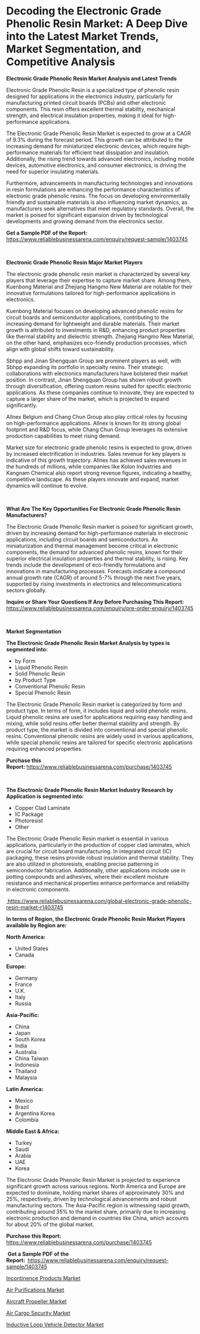 <p><h1>Decoding the Electronic Grade Phenolic Resin Market: A Deep Dive into the Latest Market Trends, Market Segmentation, and Competitive Analysis</h1></p><p><strong>Electronic Grade Phenolic Resin Market Analysis and Latest Trends</strong></p>
<p><p>Electronic Grade Phenolic Resin is a specialized type of phenolic resin designed for applications in the electronics industry, particularly for manufacturing printed circuit boards (PCBs) and other electronic components. This resin offers excellent thermal stability, mechanical strength, and electrical insulation properties, making it ideal for high-performance applications. </p><p>The Electronic Grade Phenolic Resin Market is expected to grow at a CAGR of 9.3% during the forecast period. This growth can be attributed to the increasing demand for miniaturized electronic devices, which require high-performance materials for efficient heat dissipation and insulation. Additionally, the rising trend towards advanced electronics, including mobile devices, automotive electronics, and consumer electronics, is driving the need for superior insulating materials.</p><p>Furthermore, advancements in manufacturing technologies and innovations in resin formulations are enhancing the performance characteristics of electronic grade phenolic resins. The focus on developing environmentally friendly and sustainable materials is also influencing market dynamics, as manufacturers seek alternatives that meet regulatory standards. Overall, the market is poised for significant expansion driven by technological developments and growing demand from the electronics sector.</p></p>
<p><strong>Get a Sample PDF of the Report:&nbsp;</strong> <a href="https://www.reliablebusinessarena.com/enquiry/request-sample/1403745?utm_campaign=1347&utm_medium=2&utm_source=Github&utm_content=ia&utm_term=23102024&utm_id=electronic-grade-phenolic-resin">https://www.reliablebusinessarena.com/enquiry/request-sample/1403745</a></p>
<p>&nbsp;</p>
<p><strong>Electronic Grade Phenolic Resin Major Market Players</strong></p>
<p><p>The electronic grade phenolic resin market is characterized by several key players that leverage their expertise to capture market share. Among them, Kuenbong Material and Zhejiang Hangmo New Material are notable for their innovative formulations tailored for high-performance applications in electronics.</p><p>Kuenbong Material focuses on developing advanced phenolic resins for circuit boards and semiconductor applications, contributing to the increasing demand for lightweight and durable materials. Their market growth is attributed to investments in R&D, enhancing product properties like thermal stability and dielectric strength. Zhejiang Hangmo New Material, on the other hand, emphasizes eco-friendly production processes, which align with global shifts toward sustainability.</p><p>Sbhpp and Jinan Shengquan Group are prominent players as well, with Sbhpp expanding its portfolio in specialty resins. Their strategic collaborations with electronics manufacturers have bolstered their market position. In contrast, Jinan Shengquan Group has shown robust growth through diversification, offering custom resins suited for specific electronic applications. As these companies continue to innovate, they are expected to capture a larger share of the market, which is projected to expand significantly.</p><p>Allnex Belgium and Chang Chun Group also play critical roles by focusing on high-performance applications. Allnex is known for its strong global footprint and R&D focus, while Chang Chun Group leverages its extensive production capabilities to meet rising demand.</p><p>Market size for electronic grade phenolic resins is expected to grow, driven by increased electrification in industries. Sales revenue for key players is indicative of this growth trajectory. Allnex has achieved sales revenues in the hundreds of millions, while companies like Kolon Industries and Kangnam Chemical also report strong revenue figures, indicating a healthy, competitive landscape. As these players innovate and expand, market dynamics will continue to evolve.</p></p>
<p>&nbsp;</p>
<p><strong>What Are The Key Opportunities For Electronic Grade Phenolic Resin Manufacturers?</strong></p>
<p><p>The Electronic Grade Phenolic Resin market is poised for significant growth, driven by increasing demand for high-performance materials in electronic applications, including circuit boards and semiconductors. As miniaturization and thermal management become critical in electronic components, the demand for advanced phenolic resins, known for their superior electrical insulation properties and thermal stability, is rising. Key trends include the development of eco-friendly formulations and innovations in manufacturing processes. Forecasts indicate a compound annual growth rate (CAGR) of around 5-7% through the next five years, supported by rising investments in electronics and telecommunications sectors globally.</p></p>
<p><strong>Inquire or Share Your Questions If Any Before Purchasing This Report:</strong> <a href="https://www.reliablebusinessarena.com/enquiry/pre-order-enquiry/1403745?utm_campaign=1347&utm_medium=2&utm_source=Github&utm_content=ia&utm_term=23102024&utm_id=electronic-grade-phenolic-resin">https://www.reliablebusinessarena.com/enquiry/pre-order-enquiry/1403745</a></p>
<p>&nbsp;</p>
<p><strong>Market Segmentation</strong></p>
<p><strong>The Electronic Grade Phenolic Resin Market Analysis by types is segmented into:</strong></p>
<p><ul><li>by Form</li><li>Liquid Phenolic Resin</li><li>Solid Phenolic Resin</li><li>by Product Type</li><li>Conventional Phenolic Resin</li><li>Special Phenolic Resin</li></ul></p>
<p><p>The Electronic Grade Phenolic Resin market is categorized by form and product type. In terms of form, it includes liquid and solid phenolic resins. Liquid phenolic resins are used for applications requiring easy handling and mixing, while solid resins offer better thermal stability and strength. By product type, the market is divided into conventional and special phenolic resins. Conventional phenolic resins are widely used in various applications, while special phenolic resins are tailored for specific electronic applications requiring enhanced properties.</p></p>
<p><strong>Purchase this Report:&nbsp;</strong><a href="https://www.reliablebusinessarena.com/purchase/1403745?utm_campaign=1347&utm_medium=2&utm_source=Github&utm_content=ia&utm_term=23102024&utm_id=electronic-grade-phenolic-resin">https://www.reliablebusinessarena.com/purchase/1403745</a></p>
<p>&nbsp;</p>
<p><strong>The Electronic Grade Phenolic Resin Market Industry Research by Application is segmented into:</strong></p>
<p><ul><li>Copper Clad Laminate</li><li>IC Package</li><li>Photoresist</li><li>Other</li></ul></p>
<p><p>The Electronic Grade Phenolic Resin market is essential in various applications, particularly in the production of copper clad laminates, which are crucial for circuit board manufacturing. In integrated circuit (IC) packaging, these resins provide robust insulation and thermal stability. They are also utilized in photoresists, enabling precise patterning in semiconductor fabrication. Additionally, other applications include use in potting compounds and adhesives, where their excellent moisture resistance and mechanical properties enhance performance and reliability in electronic components.</p></p>
<p><a href="https://www.reliablebusinessarena.com/global-electronic-grade-phenolic-resin-market-r1403745?utm_campaign=1347&utm_medium=2&utm_source=Github&utm_content=ia&utm_term=23102024&utm_id=electronic-grade-phenolic-resin">&nbsp;https://www.reliablebusinessarena.com/global-electronic-grade-phenolic-resin-market-r1403745</a></p>
<p><strong>In terms of Region, the Electronic Grade Phenolic Resin Market Players available by Region are:</strong></p>
<p>
    <p> <strong> North America: </strong>
        <ul>
            <li>United States</li>
            <li>Canada</li>
        </ul>
        </p> 
    <p> <strong> Europe: </strong>
        <ul>
            <li>Germany</li>
            <li>France</li>
            <li>U.K.</li>
            <li>Italy</li>
            <li>Russia</li>
        </ul>
        </p> 
    <p> <strong> Asia-Pacific: </strong>
        <ul>
            <li>China</li>
            <li>Japan</li>
            <li>South Korea</li>
            <li>India</li>
            <li>Australia</li>
            <li>China Taiwan</li>
            <li>Indonesia</li>
            <li>Thailand</li>
            <li>Malaysia</li>
        </ul>
        </p> 
    <p> <strong> Latin America: </strong>
        <ul>
            <li>Mexico</li>
            <li>Brazil</li>
            <li>Argentina Korea</li>
            <li>Colombia</li>
        </ul>
        </p> 
    <p> <strong> Middle East & Africa: </strong>
        <ul>
            <li>Turkey</li>
            <li>Saudi</li>
            <li>Arabia</li>
            <li>UAE</li>
            <li>Korea</li>
        </ul>
    </p>
    </p>
<p><p>The Electronic Grade Phenolic Resin Market is projected to experience significant growth across various regions. North America and Europe are expected to dominate, holding market shares of approximately 30% and 25%, respectively, driven by technological advancements and robust manufacturing sectors. The Asia-Pacific region is witnessing rapid growth, contributing around 35% to the market share, primarily due to increasing electronic production and demand in countries like China, which accounts for about 20% of the global market.</p></p>
<p><strong>Purchase this Report: </strong><a href="https://www.reliablebusinessarena.com/purchase/1403745?utm_campaign=1347&utm_medium=2&utm_source=Github&utm_content=ia&utm_term=23102024&utm_id=electronic-grade-phenolic-resin">https://www.reliablebusinessarena.com/purchase/1403745</a></p>
<p>&nbsp;<strong>Get a Sample PDF of the Report:&nbsp;&nbsp;</strong><a href="https://www.reliablebusinessarena.com/enquiry/request-sample/1403745?utm_campaign=1347&utm_medium=2&utm_source=Github&utm_content=ia&utm_term=23102024&utm_id=electronic-grade-phenolic-resin">https://www.reliablebusinessarena.com/enquiry/request-sample/1403745</a></p>
<p><strong></strong></p>
<p><p><a href="https://www.linkedin.com/pulse/incontinence-products-sector-surge-87-growth-roadmap-2031-startagem-u5nxc?utm_campaign=1347&utm_medium=2&utm_source=Github&utm_content=ia&utm_term=23102024&utm_id=electronic-grade-phenolic-resin">Incontinence Products Market</a></p><p><a href="https://www.linkedin.com/pulse/air-purifications-market-growth-outlook-from-2024-2031-projecting-m72kc?utm_campaign=1347&utm_medium=2&utm_source=Github&utm_content=ia&utm_term=23102024&utm_id=electronic-grade-phenolic-resin">Air Purifications Market</a></p><p><a href="https://www.linkedin.com/pulse/aircraft-propeller-market-indicators-size-regional-breakdown-ha4nc?utm_campaign=1347&utm_medium=2&utm_source=Github&utm_content=ia&utm_term=23102024&utm_id=electronic-grade-phenolic-resin">Aircraft Propeller Market</a></p><p><a href="https://www.linkedin.com/pulse/air-cargo-security-market-outlook-complete-industry-analysis-vemxc?utm_campaign=1347&utm_medium=2&utm_source=Github&utm_content=ia&utm_term=23102024&utm_id=electronic-grade-phenolic-resin">Air Cargo Security Market</a></p><p><a href="https://www.linkedin.com/pulse/inductive-loop-vehicle-detector-market-investigation-industry-2jq6c?utm_campaign=1347&utm_medium=2&utm_source=Github&utm_content=ia&utm_term=23102024&utm_id=electronic-grade-phenolic-resin">Inductive Loop Vehicle Detector Market</a></p></p>